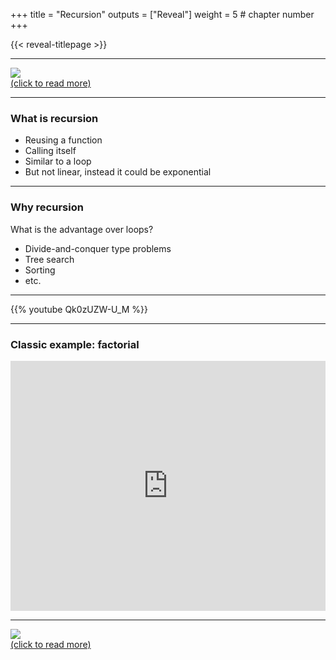 +++
title = "Recursion"
outputs = ["Reveal"]
weight = 5 # chapter number
+++

{{< reveal-titlepage >}}
  
---

[![](https://www.smbc-comics.com/comics/1562409923-20190706.png)<br>
(click to read more)](http://smbc-comics.com/comic/recursion)

---

### What is recursion

- Reusing a function
- Calling itself
- Similar to a loop
- But not linear, instead it could be exponential


---

### Why recursion

What is the advantage over loops?
- Divide-and-conquer type problems
- Tree search
- Sorting
- etc.

---

{{% youtube Qk0zUZW-U_M %}}

---

### Classic example: factorial

<iframe height="400px" width="100%" src="https://repl.it/@cengique/Recursion?lite=true" scrolling="no" frameborder="no" allowtransparency="true" allowfullscreen="true" sandbox="allow-forms allow-pointer-lock allow-popups allow-same-origin allow-scripts allow-modals"></iframe>

---

[![](https://imgs.xkcd.com/comics/fixing_problems.png)<br>
(click to read more)](https://xkcd.com/1739/)


